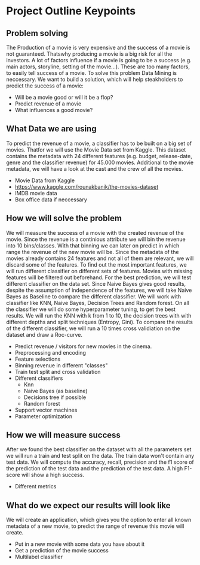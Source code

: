 # Project Outline Keypoints

## Problem solving
The Production of a movie is very expensive and the success of a movie is not guaranteed. Thatswhy producing a movie is a big risk for all the investors. 
A lot of factors influence if a movie is going to be a success (e.g. main actors, storyline, setting of the movie...). These are too many factors, to easily tell success of a movie. To solve this problem Data Mining is neccessary. 
We want to build a solution, which will help steakholders to predict the success of a movie:
* Will be a movie good or will it be a flop?
* Predict revenue of a movie
* What influences a good movie?

## What Data we are using
To predict the revenue of a movie, a classifier has to be built on a big set of movies. Thatfor we will use the Movie Data set from Kaggle. This dataset contains the metadata with 24 different features (e.g. budget, release-date, genre and the classifier revenue) for 45.000 movies. Additional to the movie metadata, we will have a look at the cast and the crew of all the movies. 
* Movie Data from Kaggle
* https://www.kaggle.com/rounakbanik/the-movies-dataset
* IMDB movie data
* Box office data if neccessary

## How we will solve the problem
We will measure the success of a movie with the created revenue of the movie. Since the revenue is a continious attribute we will bin the revenue into 10 bins/classes. With that binning we can later on predict in which range the revenue of the new movie will be.
Since the metadata of the movies already contains 24 features and not all of them are relevant, we will discard some of the features. To find out the most important features, we will run different classifier on different sets of features. Movies with missing features will be filtered out beforehand. 
For the best prediction, we will test different classifier on the data set. Since Naive Bayes gives good results, despite the assumption of independence of the features, we will take Naive Bayes as Baseline to compare the different classifier. We will work with classifier like KNN, Naive Bayes, Decision Trees and Random forest. On all the classifier we will do some hyperparameter tuning, to get the best results. We will run the KNN with k from 1 to 10, the decision trees with with different depths and split techniques (Entropy, Gini).
To compare the results of the different classifier, we will run a 10 times cross validiation on the dataset and draw a Roc-curve.
* Predict revenue / visitors for new movies in the cinema. 
* Preprocessing and encoding
* Feature selections
* Binning revenue in different "classes"
* Train test split and cross validation
* Different classifiers
	* Knn
	* Naive Bayes (as baseline)
	* Decisions tree if possible
	* Random forest
* Support vector machines
* Parameter optimization

## How we will measure success
After we found the best classifier on the dataset with all the parameters set we will run a train and test split on the data. The train data won't contain any test data. We will compute the accuracy, recall, precision and the f1 score of the prediction of the test data and the prediction of the test data. A high F1-score will show a high success.
* Different metrics

## What do we expect our results will look like
We will create an application, which gives you the option to enter all known metadata of a new movie, to predict the range of revenue this movie will create.
* Put in a new movie with some data you have about it
* Get a prediction of the movie success
* Multilabel classifier
